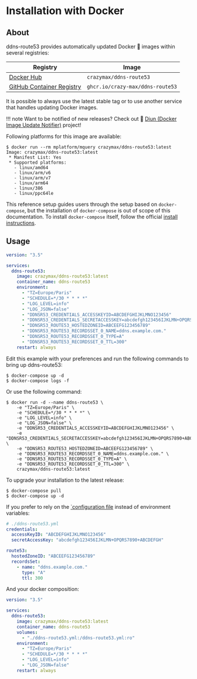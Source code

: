 # Installation with Docker

## About

ddns-route53 provides automatically updated Docker :whale: images within several registries:

| Registry                                                                                         | Image                           |
|--------------------------------------------------------------------------------------------------|---------------------------------|
| [Docker Hub](https://hub.docker.com/r/crazymax/ddns-route53/)                             | `crazymax/ddns-route53`                 |
| [GitHub Container Registry](https://github.com/users/crazy-max/packages/container/package/ddns-route53)  | `ghcr.io/crazy-max/ddns-route53`        |

It is possible to always use the latest stable tag or to use another service that handles updating Docker images.

!!! note
    Want to be notified of new releases? Check out :bell: [Diun (Docker Image Update Notifier)](https://github.com/crazy-max/diun) project!

Following platforms for this image are available:

```shell
$ docker run --rm mplatform/mquery crazymax/ddns-route53:latest
Image: crazymax/ddns-route53:latest
 * Manifest List: Yes
 * Supported platforms:
   - linux/amd64
   - linux/arm/v6
   - linux/arm/v7
   - linux/arm64
   - linux/386
   - linux/ppc64le
```

This reference setup guides users through the setup based on `docker-compose`, but the installation of `docker-compose`
is out of scope of this documentation. To install `docker-compose` itself, follow the official
[install instructions](https://docs.docker.com/compose/install/).

## Usage

```yaml
version: "3.5"

services:
  ddns-route53:
    image: crazymax/ddns-route53:latest
    container_name: ddns-route53
    environment:
      - "TZ=Europe/Paris"
      - "SCHEDULE=*/30 * * * *"
      - "LOG_LEVEL=info"
      - "LOG_JSON=false"
      - "DDNSR53_CREDENTIALS_ACCESSKEYID=ABCDEFGHIJKLMNO123456"
      - "DDNSR53_CREDENTIALS_SECRETACCESSKEY=abcdefgh123456IJKLMN+OPQRS7890+ABCDEFGH"
      - "DDNSR53_ROUTE53_HOSTEDZONEID=ABCEEFG123456789"
      - "DDNSR53_ROUTE53_RECORDSSET_0_NAME=ddns.example.com."
      - "DDNSR53_ROUTE53_RECORDSSET_0_TYPE=A"
      - "DDNSR53_ROUTE53_RECORDSSET_0_TTL=300"
    restart: always
```

Edit this example with your preferences and run the following commands to bring up ddns-route53:

```shell
$ docker-compose up -d
$ docker-compose logs -f
```

Or use the following command:

```shell
$ docker run -d --name ddns-route53 \
    -e "TZ=Europe/Paris" \
    -e "SCHEDULE=*/30 * * * *" \
    -e "LOG_LEVEL=info" \
    -e "LOG_JSON=false" \
    -e "DDNSR53_CREDENTIALS_ACCESSKEYID=ABCDEFGHIJKLMNO123456" \
    -e "DDNSR53_CREDENTIALS_SECRETACCESSKEY=abcdefgh123456IJKLMN+OPQRS7890+ABCDEFGH" \
    -e "DDNSR53_ROUTE53_HOSTEDZONEID=ABCEEFG123456789" \
    -e "DDNSR53_ROUTE53_RECORDSSET_0_NAME=ddns.example.com." \
    -e "DDNSR53_ROUTE53_RECORDSSET_0_TYPE=A" \
    -e "DDNSR53_ROUTE53_RECORDSSET_0_TTL=300" \
    crazymax/ddns-route53:latest
```

To upgrade your installation to the latest release:

```shell
$ docker-compose pull
$ docker-compose up -d
```

If you prefer to rely on the [`configuration file](../config/index.md#configuration-file) instead of
environment variables:

```yaml
# ./ddns-route53.yml
credentials:
  accessKeyID: "ABCDEFGHIJKLMNO123456"
  secretAccessKey: "abcdefgh123456IJKLMN+OPQRS7890+ABCDEFGH"

route53:
  hostedZoneID: "ABCEEFG123456789"
  recordsSet:
    - name: "ddns.example.com."
      type: "A"
      ttl: 300
```

And your docker composition:

```yaml
version: "3.5"

services:
  ddns-route53:
    image: crazymax/ddns-route53:latest
    container_name: ddns-route53
    volumes:
      - "./ddns-route53.yml:/ddns-route53.yml:ro"
    environment:
      - "TZ=Europe/Paris"
      - "SCHEDULE=*/30 * * * *"
      - "LOG_LEVEL=info"
      - "LOG_JSON=false"
    restart: always
```

